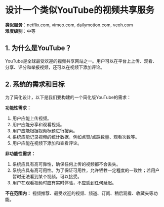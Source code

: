 # 设计一个类似YouTube的视频共享服务

**类似服务**：netflix.com, vimeo.com, dailymotion.com, veoh.com  
**难度级别**：中等

## 1. 为什么是YouTube？
YouTube是全球最受欢迎的视频共享网站之一。用户可以在平台上上传、观看、分享、评分和举报视频，还可以在视频下添加评论。

## 2. 系统的需求和目标
为了简化设计，以下是我们要构建的一个简化版YouTube的需求：

**功能性需求：**

1. 用户应能上传视频。
2. 用户应能分享和观看视频。
3. 用户应能根据视频标题进行搜索。
4. 系统应能记录视频的统计数据，例如点赞/点踩数量、观看次数等。
5. 用户应能在视频下添加和查看评论。

**非功能性需求：**  

1. 系统应具有高可靠性，确保任何上传的视频都不会丢失。
2. 系统应具有高可用性。为了保证可用性，允许牺牲一定程度的一致性；若用户暂时无法看到某个视频，可以接受。
3. 用户在观看视频时应有实时体验，不应感到任何延迟。

**不在范围内：** 视频推荐、最受欢迎的视频、频道、订阅、稍后观看、收藏夹等功能。


